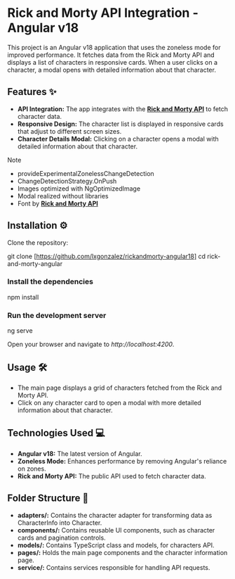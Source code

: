 # Rick and Morty API Integration - Angular v18

This project is an Angular v18 application that uses the zoneless mode for improved performance. It fetches data from the Rick and Morty API and displays a list of characters in responsive cards. When a user clicks on a character, a modal opens with detailed information about that character.

## Features ✨

- **API Integration:** The app integrates with the **[Rick and Morty API](https://rickandmortyapi.com/)** to fetch character data.
- **Responsive Design:** The character list is displayed in responsive cards that adjust to different screen sizes.
- **Character Details Modal:** Clicking on a character opens a modal with detailed information about that character.
>[!NOTE]
>- provideExperimentalZonelessChangeDetection
>- ChangeDetectionStrategy.OnPush
>- Images optimized with NgOptimizedImage
>- Modal realized without libraries
>- Font by **[Rick and Morty API](https://www.dafontfree.co/rick-and-morty-font/)** 
## Installation ⚙️
Clone the repository:

git clone [https://github.com/lxgonzalez/rickandmorty-angular18] 
cd rick-and-morty-angular

### Install the dependencies

npm install

### Run the development server

ng serve

Open your browser and navigate to _http://localhost:4200_.

## Usage 🛠️
- The main page displays a grid of characters fetched from the Rick and Morty API.
- Click on any character card to open a modal with more detailed information about that character.
## Technologies Used 💻
- **Angular v18:** The latest version of Angular.
- **Zoneless Mode:** Enhances performance by removing Angular's reliance on zones.
- **Rick and Morty API:** The public API used to fetch character data.
## Folder Structure 📂
- **adapters/:** Contains the character adapter for transforming data as CharacterInfo into Character.
- **components/:** Contains reusable UI components, such as character cards and pagination controls.
- **models/:** Contains TypeScript class and models, for characters API.
- **pages/:** Holds the main page components and the character information page.
- **service/:** Contains services responsible for handling API requests.
